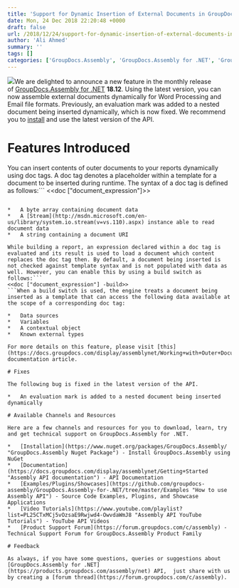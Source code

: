 ```yaml
---
title: 'Support for Dynamic Insertion of External Documents in GroupDocs.Assembly for .NET 18.12'
date: Mon, 24 Dec 2018 22:20:48 +0000
draft: false
url: /2018/12/24/support-for-dynamic-insertion-of-external-documents-in-groupdocs.assembly-for-.net-18.12/
author: 'Ali Ahmed'
summary: ''
tags: []
categories: ['GroupDocs.Assembly', 'GroupDocs.Assembly for .NET', 'GroupDocs.Assembly for .NET Releases', 'GroupDocs.Assembly Product Family']
---
```


![](http://blog.groupdocs.com/wp-content/uploads/sites/4/2017/04/groupdocs-assembly-net.png)We are delighted to announce a new feature in the monthly release of [GroupDocs.Assembly for .NET](https://products.groupdocs.com/assembly/net) **18.12**. Using the latest version, you can now assemble external documents dynamically for Word Processing and Email file formats. Previously, an evaluation mark was added to a nested document being inserted dynamically, which is now fixed. We recommend you to [install](https://www.nuget.org/packages/GroupDocs.Assembly/) and use the latest version of the API.

# Features Introduced

You can insert contents of outer documents to your reports dynamically using doc tags. A doc tag denotes a placeholder within a template for a document to be inserted during runtime. The syntax of a doc tag is defined as follows:```
<<doc ["document_expression"]>> 
```An expression declared within a doc tag is used by the engine to load a document to be inserted during runtime. The expression must return a value of one of the following types:

*   A byte array containing document data
*   A [Stream](http://msdn.microsoft.com/en-us/library/system.io.stream(v=vs.110).aspx) instance able to read document data
*   A string containing a document URI

While building a report, an expression declared within a doc tag is evaluated and its result is used to load a document which content replaces the doc tag then. By default, a document being inserted is not checked against template syntax and is not populated with data as well. However, you can enable this by using a build switch as follows:```
<<doc ["document_expression"] -build>> 
```When a build switch is used, the engine treats a document being inserted as a template that can access the following data available at the scope of a corresponding doc tag:

*   Data sources
*   Variables
*   A contextual object
*   Known external types

For more details on this feature, please visit [this](https://docs.groupdocs.com/display/assemblynet/Working+with+Outer+Document+Insertion) documentation article.

# Fixes

The following bug is fixed in the latest version of the API.

*   An evaluation mark is added to a nested document being inserted dynamically

# Available Channels and Resources

Here are a few channels and resources for you to download, learn, try and get technical support on GroupDocs.Assembly for .NET.

*   [Installation](https://www.nuget.org/packages/GroupDocs.Assembly/ "GroupDocs.Assembly Nuget Package") - Install GroupDocs.Assembly using NuGet
*   [Documentation](https://docs.groupdocs.com/display/assemblynet/Getting+Started "Assembly API documentation") - API Documentation
*   [Examples/Plugins/Showcases](https://github.com/groupdocs-assembly/GroupDocs.Assembly-for-.NET/tree/master/Examples "How to use Assembly API") - Source Code Examples, Plugins, and Showcase Applications
*   [Video Tutorials](https://www.youtube.com/playlist?list=PL25CTxMCj5vOzsaE9Rwjwd4-OwvdaWmJ8 "Assembly API YouTube Tutorials") - YouTube API Videos
*   [Product Support Forum](https://forum.groupdocs.com/c/assembly) - Technical Support Forum for GroupDocs.Assembly Product Family

# Feedback

As always, if you have some questions, queries or suggestions about [GroupDocs.Assembly for .NET](https://products.groupdocs.com/assembly/net) API,  just share with us by creating a [forum thread](https://forum.groupdocs.com/c/assembly).




